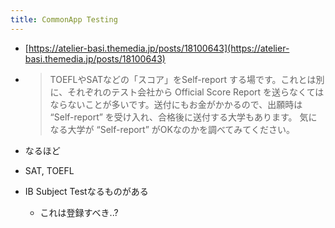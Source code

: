 ```yaml
---
title: CommonApp Testing
---
```


* [https://atelier-basi.themedia.jp/posts/18100643](https://atelier-basi.themedia.jp/posts/18100643)

* 
   > 
   > TOEFLやSATなどの「スコア」をSelf-report する場です。これとは別に、それぞれのテスト会社から Official Score Report を送らなくてはならないことが多いです。送付にもお金がかかるので、出願時は “Self-report” を受け入れ、合格後に送付する大学もあります。 気になる大学が “Self-report” がOKなのかを調べてみてください。

* なるほど

* SAT, TOEFL

* IB Subject Testなるものがある
  
  * これは登録すべき..?
